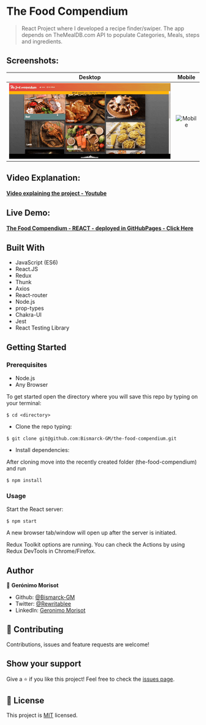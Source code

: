 # The Food Compendium

> React Project where I developed a recipe finder/swiper. The app depends on TheMealDB.com API to populate Categories, Meals, steps and ingredients. 
## Screenshots:

Desktop             |  Mobile
:-------------------------:|:-------------------------:
![Desktop](./desktopgif.gif)  |  ![Mobile](./mobilegif.gif)




## Video Explanation:

#### [Video explaining the project - Youtube](https://youtu.be/FMTrePHolbs)

## Live Demo:

#### [The Food Compendium - REACT - deployed in GitHubPages - Click Here](https://bismarck-gm.github.io/the-food-compendium/)

## Built With

- JavaScript (ES6)
- React.JS
- Redux
- Thunk
- Axios
- React-router
- Node.js
- prop-types
- Chakra-UI
- Jest
- React Testing Library

## Getting Started

### Prerequisites

- Node.js
- Any Browser

To get started open the directory where you will save this repo by typing on your terminal:

```
$ cd <directory>
```

- Clone the repo typing:

```
$ git clone git@github.com:Bismarck-GM/the-food-compendium.git
```

- Install dependencies:

After cloning move into the recently created folder (the-food-compendium) and run

```
$ npm install
```

### Usage

Start the React server:

```
$ npm start
```

A new browser tab/window will open up after the server is initiated.

Redux Toolkit options are running. You can check the Actions by using Redux DevTools in Chrome/Firefox.

## Author

👤 **Gerónimo Morisot**

- Github: [@Bismarck-GM](https://github.com/Bismarck-GM)
- Twitter: [@Rewritablee](https://twitter.com/Rewritablee)
- LinkedIn: [Geronimo Morisot](https://linkedin.com/in/geronimomorisot)

## 🤝 Contributing

Contributions, issues and feature requests are welcome!

## Show your support

Give a ⭐️ if you like this project!
Feel free to check the [issues page](issues/).

## 📝 License

This project is [MIT](lic.url) licensed.